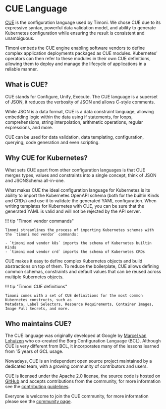 # CUE Language

[CUE](https://cuelang.org) is the configuration language used by Timoni. We chose CUE
due to its expressive syntax, powerful data validation model, and ability to generate
Kubernetes configuration while ensuring the result is consistent and unambiguous.

Timoni embeds the CUE engine enabling software vendors to define complex application
deployments packaged as CUE modules. Kubernetes' operators can then refer to these
modules in their own CUE definitions, allowing them to deploy and manage the lifecycle
of applications in a reliable manner.

## What is CUE?

CUE stands for Configure, Unify, Execute. The CUE language is a superset of JSON,
it reduces the verbosity of JSON and allows C-style comments.

While JSON is a data format, CUE is a data constraint language, allowing embedding logic
within the data using if statements, for loops, comprehensions, string interpolation,
arithmetic operations, regular expressions, and more.

CUE can be used for data validation, data templating, configuration, querying,
code generation and even scripting.

## Why CUE for Kubernetes?

What sets CUE apart from other configuration languages is that CUE merges
types, values and constraints into a single concept, think of JSON and JSONSchema all-in-one.

What makes CUE the ideal configuration language for Kubernetes is its ability to
import the Kubernetes OpenAPI schema (both for the builtin Kinds and CRDs)
and use it to validate the generated YAML configuration. When writing templates for Kubernetes
with CUE, you can be sure that the generated YAML is valid and will not be rejected by the API server.

!!! tip "Timoni vendor commands"

    Timoni streamlines the process of importing Kubernetes schemas with the `timoni mod vendor` commands:
    
    - `timoni mod vendor k8s` imports the schema of Kubernetes builtin Kinds
    - `timoni mod vendor crd` imports the schema of Kubernetes CRDs

CUE makes it easy to define complex Kubernetes objects and build abstractions on top of them.
To reduce the boilerplate, CUE allows defining common schemas, constraints and default values
that can be reused across multiple Kubernetes objects.

!!! tip "Timoni CUE definitions"

    Timoni comes with a set of CUE definitions for the most common Kubernetes constructs, such as
    Metadata, Label Selectors, Resource Requirements, Container Images, Image Pull Secrets, and more.

## Who maintains CUE?

The CUE language was originally developed at Google by [Marcel van Lohuizen](https://github.com/mpvl)
who co-created the Borg Configuration Language (BCL). Although CUE is very different from BCL, it
incorporates many of the lessons learned from 15 years of GCL usage.

Nowadays, CUE is an independent open source project maintained by a dedicated team,
with a growing community of contributors and users.

CUE is licensed under the Apache 2.0 license, the source code is hosted on [GitHub](https://github.com/cue-lang/cue)
and accepts contributions from the community, for more information see the
[contributing guidelines](https://github.com/cue-lang/cue/blob/master/CONTRIBUTING.md).

Everyone is welcome to join the CUE community,
for more information please see the [community page](https://cuelang.org/community/).

